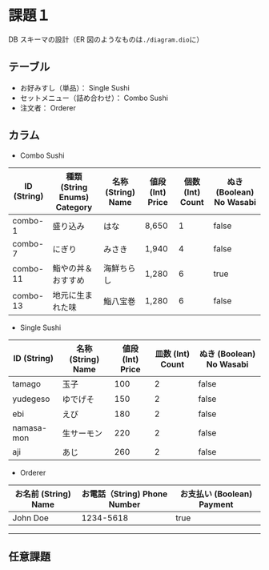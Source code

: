 # 課題１

DB スキーマの設計（ER 図のようなものは`./diagram.dio`に）

## テーブル

- お好みすし（単品）： Single Sushi
- セットメニュー（詰め合わせ）： Combo Sushi
- 注文者： Orderer

## カラム

- Combo Sushi

| ID (String) | 種類 (String Enums) Category | 名称 (String) Name | 値段 (Int) Price | 個数 (Int) Count | ぬき (Boolean) No Wasabi |
| ----------- | ---------------------------- | ------------------ | ---------------- | ---------------- | ------------------------ |
| combo-1     | 盛り込み                     | はな               | 8,650            | 1                | false                    |
| combo-7     | にぎり                       | みさき             | 1,940            | 4                | false                    |
| combo-11    | 鮨やの丼＆おすすめ           | 海鮮ちらし         | 1,280            | 6                | true                     |
| combo-13    | 地元に生まれた味             | 鮨八宝巻           | 1,280            | 6                | false                    |

- Single Sushi

| ID (String) | 名称 (String) Name | 値段 (Int) Price | 皿数 (Int) Count | ぬき (Boolean) No Wasabi |
| ----------- | ------------------ | ---------------- | ---------------- | ------------------------ |
| tamago      | 玉子               | 100              | 2                | false                    |
| yudegeso    | ゆでげそ           | 150              | 2                | false                    |
| ebi         | えび               | 180              | 2                | false                    |
| namasa-mon  | 生サーモン         | 220              | 2                | false                    |
| aji         | あじ               | 260              | 2                | false                    |

- Orderer

| お名前 (String) Name | お電話（String) Phone Number | お支払い (Boolean) Payment |
| -------------------- | ---------------------------- | -------------------------- |
| John Doe             | 1234-5618                    | true                       |

---

## 任意課題
